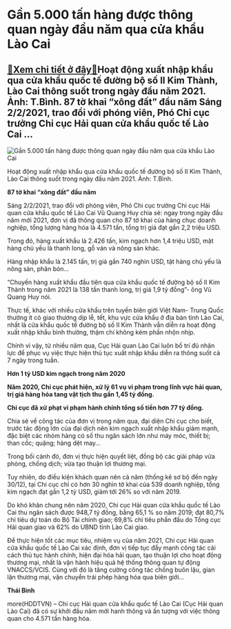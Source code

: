 Gần 5.000 tấn hàng được thông quan ngày đầu năm qua cửa khẩu Lào Cai
====================================================================

[:gift:Xem chi tiết ở đây:gift:](https://hddtvn.com/gan-5-000-tan-hang-duoc-thong-quan-ngay-dau-nam-qua-cua-khau-lao-cai/)Hoạt động xuất nhập khẩu qua cửa khẩu quốc tế đường bộ số II Kim Thành, Lào Cai thông suốt trong ngày đầu năm 2021. Ảnh: T.Bình. 87 tờ khai “xông đất” đầu năm Sáng 2/2/2021, trao đổi với phóng viên, Phó Chi cục trưởng Chi cục Hải quan cửa khẩu quốc tế Lào Cai …
---------------------------------------------------------------------------------------------------------------------------------------------------------------------------------------------------------------------------------------------------------------------





![Gần 5.000 tấn hàng được thông quan ngày đầu năm qua cửa khẩu Lào Cai](https://hddtvn.com/wp-content/uploads/2021/01/5351_3012_IMG_0989-3.jpg "Gần 5.000 tấn hàng được thông quan ngày đầu năm qua cửa khẩu Lào Cai")


 Hoạt động xuất nhập khẩu qua cửa khẩu quốc tế đường bộ số II Kim Thành, Lào Cai thông suốt trong ngày đầu năm 2021. Ảnh: T.Bình.



**87 tờ khai “xông đất” đầu năm**


Sáng 2/2/2021, trao đổi với phóng viên, Phó Chi cục trưởng Chi cục Hải quan cửa khẩu quốc tế Lào Cai Vũ Quang Huy chia sẻ: ngay trong ngày đầu năm mới 2021, đơn vị đã thông quan cho 87 tờ khai của hàng chục doanh nghiệp, tổng lượng hàng hóa là 4.571 tấn, tổng trị giá đạt gần 2,2 triệu USD.


Trong đó, hàng xuất khẩu là 2.426 tấn, kim ngạch hơn 1,4 triệu USD, mặt hàng chủ yếu là thanh long, gỗ ván và nông sản khác.


Hàng nhập khẩu là 2.145 tấn, trị giá gần 740 nghìn USD, tặt hàng chủ yếu là nông sản, phân bón…


“Chuyến hàng xuất khẩu đầu tiên qua cửa khẩu quốc tế đường bộ số II Kim Thành trong năm 2021 là 138 tấn thanh long, trị giá 1,9 tỷ đồng”- ông Vũ Quang Huy nói.


Thực tế, khác với nhiều cửa khẩu trên tuyến biên giới Việt Nam- Trung Quốc thường ít có giao thương dịp lễ, tết, khu vực cửa khẩu ở địa bàn tỉnh Lào Cai, nhất là cửa khẩu quốc tế đường bộ số II Kim Thành vẫn diễn ra hoạt động xuất nhập khẩu bình thường, thậm chí không kém phần nhộn nhịp.


Chính vì vậy, từ nhiều năm qua, Cục Hải quan Lào Cai luôn bố trí đủ nhân lực để phục vụ việc thực hiện thủ tục xuất nhập khẩu diễn ra thông suốt cả 7 ngày trong tuần.


**Hơn 1 tỷ USD kim ngạch trong năm 2020**






**Năm 2020, Chi cục phát hiện, xử lý 61 vụ vi phạm trong lĩnh vực hải quan, trị giá hàng hóa tang vật tịch thu gần 1,45 tỷ đồng.**


**Chi cục đã xử phạt vi phạm hành chính tổng số tiền hơn 77 tỷ đồng.**






Chia sẻ về công tác của đơn vị trong năm qua, đại diện Chi cục cho biết, trước tác động lớn của đại dịch nên kim ngạch xuất nhập khẩu giảm mạnh, đặc biệt các nhóm hàng có số thu ngân sách lớn như máy móc, thiết bị; than cốc; quặng; hàng dệt may…


Trong bối cảnh đó, đơn vị thực hiện quyết liệt, đồng bộ các giải pháp vừa phòng, chống dịch; vừa tạo thuận lợi thương mại.


Tuy nhiên, do điều kiện khách quan nên cả năm (thống kê sơ bộ đến ngày 30/12), tại Chi cục chỉ có hơn 30 nghìn tờ khai của 539 doanh nghiệp, tổng kim ngạch đạt gần 1,2 tỷ USD, giảm tới 26% so với năm 2019.


Do khó khăn chung nên năm 2020, Chi cục Hải quan cửa khẩu quốc tế Lào Cai thu ngân sách được 948,7 tỷ đồng, bằng 65,1 % so năm 2019; đạt 80,7% chỉ tiêu dự toán do Bộ Tài chính giao; 69,8% chỉ tiêu phấn đấu do Tổng cục Hải quan giao và 62% do UBND tỉnh Lào Cai giao.


Để thực hiện tốt các mục tiêu, nhiệm vụ của năm 2021, Chi cục Hải quan cửa khẩu quốc tế Lào Cai xác định, đơn vị tiếp tục đẩy mạnh công tác cải cách thủ tục hành chính, hiện đại hóa hải quan, tạo thuận lợi cho hoạt động thương mại, nhất là vận hành hiệu quả hệ thống thông quan tự động VNACCS/VCIS. Cùng với đó là tăng cường công tác chống buôn lậu, gian lận thương mại, vận chuyển trái phép hàng hóa qua biên giới…




**Thái Bình**



more(HDDTVN) – Chi cục Hải quan cửa khẩu quốc tế Lào Cai (Cục Hải quan Lào Cai) đã có sự khởi đầu năm mới hanh thông và ấn tượng với việc thông quan cho 4.571 tấn hàng hóa.

